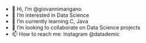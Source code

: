 - 👋 Hi, I’m @giovannimangano
- 👀 I’m interested in Data Science
- 🌱 I’m currently learning C, Java
- 💞️ I’m looking to collaborate on Data Science projects
- 📫 How to reach me: Instagram @datademic

<!---
giovannimangano/giovannimangano is a ✨ special ✨ repository because its `README.md` (this file) appears on your GitHub profile.
You can click the Preview link to take a look at your changes.
--->
